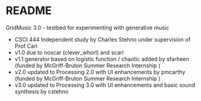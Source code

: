 # README #

GridMusic 3.0 - testbed for experimenting with generative music 
 * CSCI 444 Independent study by Charles Stehno under supervision of Prof Carl 
 * v1.0 due to noscar (clever_whorl) and scarl 
 * v1.1 generator based on logistic function / chaotic added by sfarheen (funded by McGriff-Bruton Summer Research Internship )
 * v2.0 updated to Processing 2.0 with UI enhancements by pmcarthy (funded by McGriff-Bruton Summer Research Internship )
 * v3.0 updated to Processing 3.0 with UI enhancements and basic sound synthesis by cstehno

